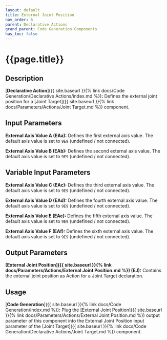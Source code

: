 ```yaml
---
layout: default
title: External Joint Position
nav_order: 6
parent: Declarative Actions
grand_parent: Code Generation Components
has_toc: false
---
```


# **{{page.title}}**

## **Description**

[**Declarative Action**]({{ site.baseurl }}{% link docs/Code Generation/Declarative Actions/index.md %})**:** 
Defines the external joint position for a [Joint Target]({{ site.baseurl }}{% link docs/Parameters/Actions/Joint Target.md %}) component.

## **Input Parameters**

**External Axis Value A (EAa):** Defines the first external axis value. The default axis value is set to `9E9` (undefined / not connected). 

**External Axis Value B (EAb):** Defines the second external axis value. The default axis value is set to `9E9` (undefined / not connected). 

## **Variable Input Parameters**

**External Axis Value C (EAc):** Defines the third external axis value. The default axis value is set to `9E9` (undefined / not connected). 

**External Axis Value D (EAd):** Defines the fourth external axis value. The default axis value is set to `9E9` (undefined / not connected). 

**External Axis Value E (EAe):** Defines the fifth external axis value. The default axis value is set to `9E9` (undefined / not connected). 

**External Axis Value F (EAf):** Defines the sixth external axis value. The default axis value is set to `9E9` (undefined / not connected). 

## **Output Parameters**

**[External Joint Position]({{ site.baseurl }}{% link docs/Parameters/Actions/External Joint Position.md %}) (EJ):** Contains the external joint position as Action for a Joint Target declaration.

## **Usage**

[**Code Generation**]({{ site.baseurl }}{% link docs/Code Generation/index.md %})**:** Plug the [External Joint Position]({{ site.baseurl }}{% link docs/Parameters/Actions/External Joint Position.md %}) output parameter of this component into the External Joint Position input parameter of the [Joint Target]({{ site.baseurl }}{% link docs/Code Generation/Declarative Actions/Joint Target.md %}) component.
